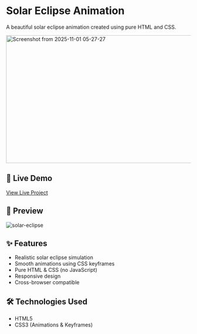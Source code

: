 # Solar Eclipse Animation

A beautiful solar eclipse animation created using pure HTML and CSS.

<img width="701" height="349" alt="Screenshot from 2025-11-01 05-27-27" src="https://github.com/user-attachments/assets/fff2141b-cdff-4b0a-8aab-767373b8c197" />

## 🚀 Live Demo
[View Live Project](https://github.com/y-lgendy/solar_eclipse-anim)

## 📸 Preview
![solar-eclipse](https://github.com/user-attachments/assets/1e452ea7-7808-4fb3-8495-5cfe1d39cd13)


## ✨ Features
- Realistic solar eclipse simulation
- Smooth animations using CSS keyframes
- Pure HTML & CSS (no JavaScript)
- Responsive design
- Cross-browser compatible

## 🛠️ Technologies Used
- HTML5
- CSS3 (Animations & Keyframes)

